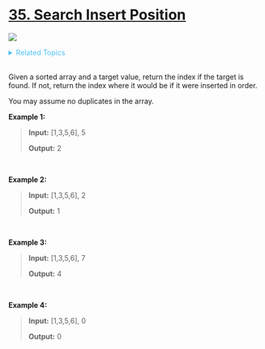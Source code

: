 # [35. Search Insert Position](https://leetcode.com/problems/search-insert-position/description/)

![](https://img.shields.io/badge/Difficulty-Easy-green.svg)

<details>
<summary style="color:#4FC3F7">Related Topics</summary>

* [`Array`](https://leetcode.com/tag/array/)
* [`Binary Search`](https://leetcode.com/tag/binary-search/)

</details>
<br />

Given a sorted array and a target value, return the index if the target is found. If not, return the index where it would be if it were inserted in order.

You may assume no duplicates in the array.

**Example 1:**
>**Input:** [1,3,5,6], 5
>
>**Output:** 2

<br />

**Example 2:**
>**Input:** [1,3,5,6], 2
>
>**Output:** 1

<br />

**Example 3:**
>**Input:** [1,3,5,6], 7
>
>**Output:** 4

<br />

**Example 4:**
>**Input:** [1,3,5,6], 0
>
>**Output:** 0